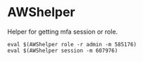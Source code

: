 # AWShelper 

Helper for getting mfa session or role. 


```
eval $(AWShelper role -r admin -m 585176)
eval $(AWShelper session -m 607976)

